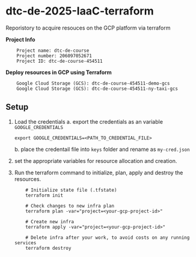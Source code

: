 # dtc-de-2025-IaaC-terraform

Reporistory to acquire resouces on the GCP platform via terraform

**Project Info**

```
    Project name: dtc-de-course
    Project number: 206097052671
    Project ID: dtc-de-course-454511
```

**Deploy resources in GCP using Terraform**

```
    Google Cloud Storage (GCS): dtc-de-course-454511-demo-gcs
    Google Cloud Storage (GCS): dtc-de-course-454511-ny-taxi-gcs
```

## Setup

1. Load the credentials
   a. export the credentials as an variable ```GOOGLE_CREDENTIALS```

    ```
    export GOOGLE_CREDENTIALS=<PATH_TO_CREDENTIAL_FILE>
    ```

   b. place the credentail file into ```keys``` folder and rename as ```my-cred.json```

2. set the appropriate variables for resource allocation and creation.

3. Run the terraform command to initialize, plan, apply and destroy the resources.

    ```
        # Initialize state file (.tfstate)
        terraform init

        # Check changes to new infra plan
        terraform plan -var="project=<your-gcp-project-id>"

        # Create new infra
        terraform apply -var="project=<your-gcp-project-id>"

        # Delete infra after your work, to avoid costs on any running services
        terraform destroy
    ```
